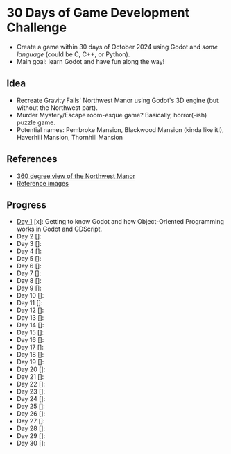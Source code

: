# 30 Days of Game Development Challenge

- Create a game within 30 days of October 2024 using Godot and _some language_ (could be C, C++, or Python).
- Main goal: learn Godot and have fun along the way!

## Idea

- Recreate Gravity Falls' Northwest Manor using Godot's 3D engine (but without the Northwest part).
- Murder Mystery/Escape room-esque game? Basically, horror(-ish) puzzle game.
- Potential names: Pembroke Mansion, Blackwood Mansion (kinda like it!), Haverhill Mansion, Thornhill Mansion

## References

- [360 degree view of the Northwest Manor](https://www.reddit.com/media?url=https%3A%2F%2Fpreview.redd.it%2F170ecp7ehqvb1.gif%3Fwidth%3D1283%26format%3Dmp4%26s%3D0ce219c7b4aa0e9da5e97da5f1bdea4af1a79d00)
- [Reference images](./References)

## Progress

- [Day 1](./devlog.md/#day-1) [x]: Getting to know Godot and how Object-Oriented Programming works in Godot and GDScript.
- Day 2 []:
- Day 3 []:
- Day 4 []:
- Day 5 []:
- Day 6 []:
- Day 7 []:
- Day 8 []:
- Day 9 []:
- Day 10 []:
- Day 11 []:
- Day 12 []:
- Day 13 []:
- Day 14 []:
- Day 15 []:
- Day 16 []:
- Day 17 []:
- Day 18 []:
- Day 19 []:
- Day 20 []:
- Day 21 []:
- Day 22 []:
- Day 23 []:
- Day 24 []:
- Day 25 []:
- Day 26 []:
- Day 27 []:
- Day 28 []:
- Day 29 []:
- Day 30 []:
